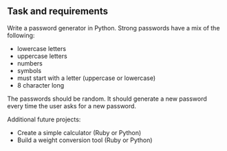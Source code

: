 ## Task and requirements
Write a password generator in Python. Strong passwords have a mix of the following:

 - lowercase letters
 - uppercase letters
 - numbers
 - symbols
 - must start with a letter (uppercase or lowercase)
 - 8 character long

The passwords should be random. It should generate a new password every time the user asks for a new password.

Additional future projects:
 - Create a simple calculator (Ruby or Python)
 - Build a weight conversion tool (Ruby or Python)
